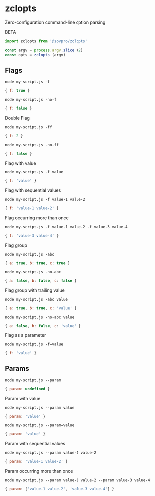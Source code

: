 # zclopts

Zero-configuration command-line option parsing

BETA

```js
import zclopts from '@sovpro/zclopts'

const argv = process.argv.slice (2)
const opts = zclopts (argv)
```

## Flags

`node my-script.js -f`
```js
{ f: true }
```

`node my-script.js -no-f`
```js
{ f: false }
```

Double Flag

`node my-script.js -ff`
```js
{ f: 2 }
```

`node my-script.js -no-ff`
```js
{ f: false }
```

Flag with value

`node my-script.js -f value`
```js
{ f: 'value' }
```

Flag with sequential values

`node my-script.js -f value-1 value-2`
```js
{ f: 'value-1 value-2' }
```

Flag occurring more than once

`node my-script.js -f value-1 value-2 -f value-3 value-4`
```js
{ f: 'value-3 value-4' }
```

Flag group

`node my-script.js -abc`
```js
{ a: true, b: true, c: true }
```

`node my-script.js -no-abc`
```js
{ a: false, b: false, c: false }
```

Flag group with trailing value

`node my-script.js -abc value`
```js
{ a: true, b: true, c: 'value' }
```

`node my-script.js -no-abc value`
```js
{ a: false, b: false, c: 'value' }
```

Flag as a parameter

`node my-script.js -f=value`
```js
{ f: 'value' }
```

## Params

`node my-script.js --param`
```js
{ param: undefined }
```

Param with value

`node my-script.js --param value`
```js
{ param: 'value' }
```

`node my-script.js --param=value`
```js
{ param: 'value' }
```

Param with sequential values

`node my-script.js --param value-1 value-2`
```js
{ param: 'value-1 value-2' }
```

Param occurring more than once

`node my-script.js --param value-1 value-2 --param value-3 value-4`
```js
{ param: ['value-1 value-2', 'value-3 value-4'] }
```
